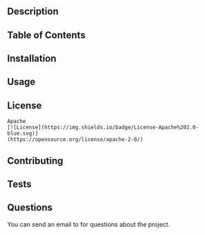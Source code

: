 
  # 

  ## Description
  
  
  
  ## Table of Contents
  
  
  
  ## Installation
  
  
  
  ## Usage
  
  
  
  ## License
    Apache
    [![License](https://img.shields.io/badge/License-Apache%202.0-blue.svg)]
    (https://opensource.org/license/apache-2-0/)
    

  ## Contributing
  
  
  
  ## Tests
  
  
  
  ## Questions
  
  You can send an email to  for questions about the project.
